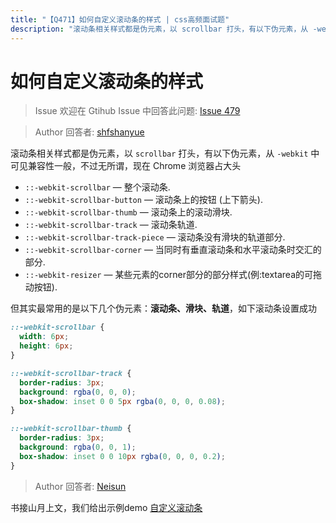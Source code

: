 ```yaml
---
title: "【Q471】如何自定义滚动条的样式 | css高频面试题"
description: "滚动条相关样式都是伪元素，以 scrollbar 打头，有以下伪元素，从 -webkit 中可见兼容性一般，不过无所谓，现在 Chrome 浏览器占大头。但其实最常用的是以下几个伪元素：滚动条、滑块、轨道，如下滚动条设置成功  字节跳动面试题、阿里腾讯面试题、美团小米面试题。"
---
```


# 如何自定义滚动条的样式

> Issue
> 欢迎在 Gtihub Issue 中回答此问题: [Issue 479](https://github.com/shfshanyue/Daily-Question/issues/479)

> Author
> 回答者: [shfshanyue](https://github.com/shfshanyue)

滚动条相关样式都是伪元素，以 `scrollbar` 打头，有以下伪元素，从 `-webkit` 中可见兼容性一般，不过无所谓，现在 Chrome 浏览器占大头

- `::-webkit-scrollbar` — 整个滚动条.
- `::-webkit-scrollbar-button` — 滚动条上的按钮 (上下箭头).
- `::-webkit-scrollbar-thumb` — 滚动条上的滚动滑块.
- `::-webkit-scrollbar-track` — 滚动条轨道.
- `::-webkit-scrollbar-track-piece` — 滚动条没有滑块的轨道部分.
- `::-webkit-scrollbar-corner` — 当同时有垂直滚动条和水平滚动条时交汇的部分.
- `::-webkit-resizer` — 某些元素的corner部分的部分样式(例:textarea的可拖动按钮).

但其实最常用的是以下几个伪元素：**滚动条、滑块、轨道**，如下滚动条设置成功

```css
::-webkit-scrollbar {
  width: 6px;
  height: 6px;
}

::-webkit-scrollbar-track {
  border-radius: 3px;
  background: rgba(0, 0, 0);
  box-shadow: inset 0 0 5px rgba(0, 0, 0, 0.08);
}

::-webkit-scrollbar-thumb {
  border-radius: 3px;
  background: rgba(0, 0, 1);
  box-shadow: inset 0 0 10px rgba(0, 0, 0, 0.2);
}
```

> Author
> 回答者: [Neisun](https://github.com/Neisun)

书接山月上文，我们给出示例demo
[自定义滚动条](https://stackblitz.com/edit/web-platform-dx7thc?file=index.html)
